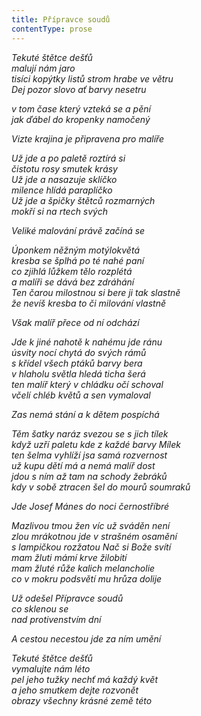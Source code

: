 ```yaml
---
title: Přípravce soudů
contentType: prose
---
```


_Tekuté štětce dešťů  
malují nám jaro  
tisíci kopýtky listů strom hrabe ve větru  
Dej pozor slovo ať barvy nesetru_

  

_v tom čase který vzteká se a pění  
jak ďábel do kropenky namočený_

  

_Vizte krajina je připravena pro malíře_

  

_Už jde a po paletě roztírá si  
čistotu rosy smutek krásy  
Už jde a nasazuje sklíčko  
milence hlídá paraplíčko  
Už jde a špičky štětců rozmarných  
mokří si na rtech svých_

  

_Veliké malování právě začíná se_

  

_Úponkem něžným motýlokvětá  
kresba se šplhá po té nahé paní  
co zjihlá lůžkem tělo rozplétá  
a malíři se dává bez zdráhání  
Ten čarou milostnou si bere ji tak slastně  
že nevíš kresba to či milování vlastně_

  

_Však malíř přece od ní odchází_

  

_Jde k jiné nahotě k nahému jde ránu  
úsvity nocí chytá do svých rámů  
s křídel všech ptáků barvy bera  
v hlaholu světla hledá ticha šerá  
ten malíř který v chládku očí schoval  
včelí chléb květů a sen vymaloval_

  

_Zas nemá stání a k dětem pospíchá_

  

_Těm šatky naráz svezou se s jich tílek  
když uzří paletu kde z každé barvy Mílek  
ten šelma vyhlíží jsa samá rozvernost  
už kupu dětí má a nemá malíř dost  
jdou s ním až tam na schody žebráků  
kdy v sobě ztracen šel do mourů soumraků_

  

_Jde Josef Mánes do noci černostříbré_

  

_Mazlivou tmou žen víc už sváděn není  
zlou mrákotnou jde v strašném osamění  
s lampičkou rozžatou Nač si Bože svítí  
mam žluti mámí krve žilobití  
mam žluté růže kalich melancholie  
co v mokru podsvětí mu hrůza dolije_

  

_Už odešel Přípravce soudů  
co sklenou se  
nad protivenstvím dní_

  

_A cestou necestou jde za ním umění_

  

_Tekuté štětce dešťů  
vymalujte nám léto  
pel jeho tužky nechť má každý květ  
a jeho smutkem dejte rozvonět  
obrazy všechny krásné země této_

